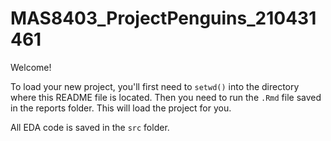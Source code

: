 # MAS8403_ProjectPenguins_210431461

Welcome!

To load your new project, you'll first need to `setwd()` into the directory
where this README file is located. Then you need to run the `.Rmd` file saved in the reports folder. This will load the project for you.

All EDA code is saved in the `src` folder.